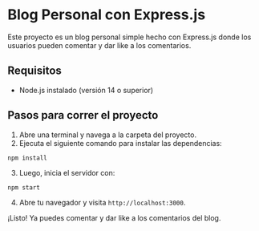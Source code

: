 
# Blog Personal con Express.js

Este proyecto es un blog personal simple hecho con Express.js donde los usuarios pueden comentar y dar like a los comentarios.

## Requisitos

- Node.js instalado (versión 14 o superior)

## Pasos para correr el proyecto

1. Abre una terminal y navega a la carpeta del proyecto.
2. Ejecuta el siguiente comando para instalar las dependencias:

```
npm install
```

3. Luego, inicia el servidor con:

```
npm start
```

4. Abre tu navegador y visita `http://localhost:3000`.

¡Listo! Ya puedes comentar y dar like a los comentarios del blog.
